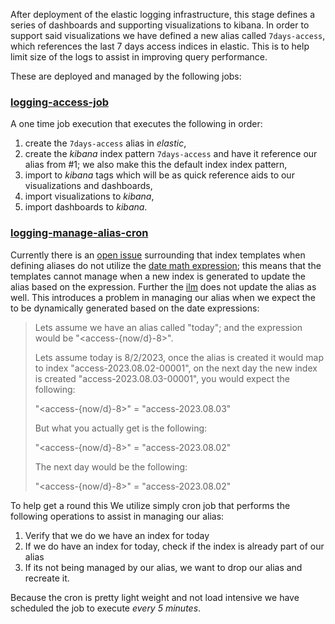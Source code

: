 After deployment of the elastic logging infrastructure, this stage defines a
 series of dashboards and supporting visualizations to kibana. In order to support
 said visualizations we have defined a new alias called `7days-access`, which
 references the last 7 days access indices in elastic. This is to help limit size of
 the logs to assist in improving query performance.

These are deployed and managed by the following jobs:

### [logging-access-job](./resources/logging-access-job.yaml)

A one time job execution that executes the following in order:

1. create the `7days-access` alias in _elastic_,
2. create the _kibana_ index pattern `7days-access` and have it reference our alias
 from \#1; we also make this the default index index pattern,
3. import to  _kibana_ tags which will be as quick reference aids to our
visualizations and dashboards,
4. import visualizations to  _kibana_,
5. import dashboards to _kibana_.

### [logging-manage-alias-cron](./resources/logging-manage-alias-cron.yaml)

Currently there is an [open issue] surrounding that index templates when defining
 aliases do not utilize the [date math expression]; this means that the templates
 cannot manage when a new index is generated to update the alias based on the
 expression. Further the [ilm] does not update the alias as well. This introduces
 a problem in managing our alias when we expect the to be dynamically generated
 based on the date expressions:

 > Lets assume we have an alias called "today"; and the expression would be
 > "<access-{now/d}-8>".
 >
 > Lets assume today is 8/2/2023, once the alias is created it would map to index
 > "access-2023.08.02-00001",  on the next day the new index is created
 > "access-2023.08.03-00001", you would expect the following:
 >
 > "<access-{now/d}-8>" = "access-2023.08.03"
 >
 > But what you actually get is the following:
 >
 > "<access-{now/d}-8>" = "access-2023.08.02"
 >
 > The next day would be the following:
 >
 > "<access-{now/d}-8>" = "access-2023.08.02"

To help get a round this We utilize simply cron job that performs the following
 operations to assist in managing our alias:

1. Verify that we do we have an index for today
2. If we do have an index for today, check if the index is already part of our alias
3. If its not being managed by our alias, we want to drop our alias and recreate it.

Because the cron is pretty light weight and not load intensive we have scheduled
 the job to execute *every 5 minutes*.

[open issue]: https://github.com/elastic/elasticsearch/issues/7565
[date math expression]: https://www.elastic.co/guide/en/elasticsearch/reference/current/api-conventions.html#api-date-math-index-names
[ilm]: https://www.elastic.co/guide/en/elasticsearch/reference/current/index-lifecycle-management.html
